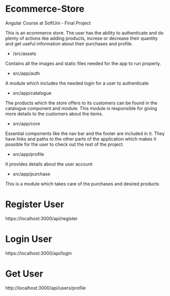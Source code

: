 # Ecommerce-Store
Angular Course at SoftUni - Final Project

This is an ecommerce store. The user has the ability 
to authenticate and do plenty of actions like adding products, 
increse or decrease their quantity and get useful information 
about their purchases and profile.

* /src/assets

Contains all the images and static files needed for the app to run properly.

* src/app/auth

A module which includes the needed login for a user to authenticate

* src/app/catalogue

The products which the store offers to its customers can be found in 
the catalogue component and module. This module is responsible for
giving more details to the customers about the items.

* src/app/core

Essential components like the nav bar and the footer are included in it.
They have links and paths to the other parts of the application which makes
it possible for the user to check out the rest of the project.

* src/app/profile

It provides details about the user account

* src/app/purchase

This is a module which takes care of the purchases and desired products

# Register User

https://localhost:3000/api/register

# Login User

https://localhost:3000/api/login

# Get User

http://localhost:3000/api/users/profile
